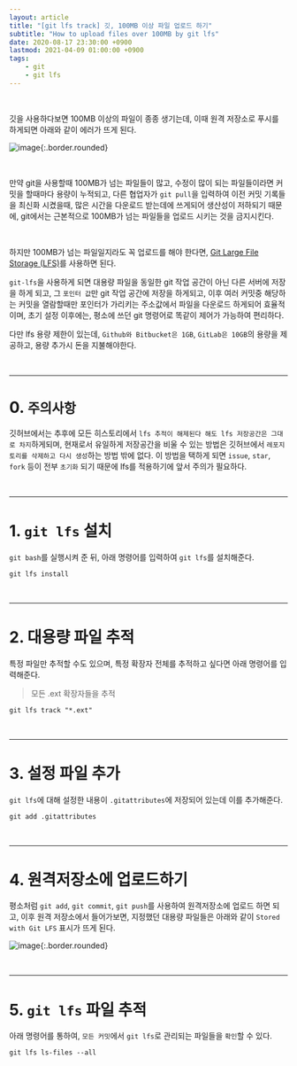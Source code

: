 ```yaml
---
layout: article
title: "[git lfs track] 깃, 100MB 이상 파일 업로드 하기"
subtitle: "How to upload files over 100MB by git lfs"
date: 2020-08-17 23:30:00 +0900
lastmod: 2021-04-09 01:00:00 +0900
tags: 
    - git
    - git lfs
---
```


<br>

깃을 사용하다보면 100MB 이상의 파일이 종종 생기는데, 이때 원격 저장소로 푸시를 하게되면 아래와 같이 에러가 뜨게 된다.

![image](https://user-images.githubusercontent.com/59393359/90420807-6c7c9480-e0f3-11ea-9620-f247e7bb4d77.png){:.border.rounded}

<br>

만약 git을 사용할때 100MB가 넘는 파일들이 많고, 수정이 많이 되는 파일들이라면 커밋을 할때마다 용량이 누적되고, 다른 협업자가 `git pull`을 입력하여 이전 커밋 기록들을 최신화 시켰을때, 많은 시간을 다운로드 받는데에 쓰게되어 생산성이 저하되기 때문에, git에서는 근본적으로 100MB가 넘는 파일들을 업로드 시키는 것을 금지시킨다.

<br>

하지만 100MB가 넘는 파일일지라도 꼭 업로드를 해야 한다면, [Git Large File Storage (LFS)](https://git-lfs.github.com/)를 사용하면 된다.

`git-lfs`을 사용하게 되면 대용량 파일을 동일한 git 작업 공간이 아닌 다른 서버에 저장을 하게 되고, 그 `포인터 값`만 git 작업 공간에 저장을 하게되고, 이후 여러 커밋중 해당하는 커밋을 열람할때만 포인터가 가리키는 주소값에서 파일을 다운로드 하게되어 효율적이며, 초기 설정 이후에는, 평소에 쓰던 git 명령어로 똑같이 제어가 가능하여 편리하다.

다만 lfs 용량 제한이 있는데, `Github와 Bitbucket은 1GB`, `GitLab은 10GB`의 용량을 제공하고, 용량 추가시 돈을 지불해야한다.

<br>

---

# 0. `주의사항`

깃허브에서는 추후에 모든 히스토리에서 `lfs 추적이 해제된다 해도 lfs 저장공간은 그대로 차지`하게되며, 현재로서 유일하게 저장공간을 비울 수 있는 방법은 깃허브에서 `레포지토리를 삭제하고 다시 생성`하는 방법 밖에 없다. 이 방법을 택하게 되면 `issue`, `star`, `fork` 등이 전부 `초기화` 되기 때문에 lfs를 적용하기에 앞서 주의가 필요하다.

<br>

---

# 1. `git lfs` 설치

`git bash`를 실행시켜 준 뒤, 아래 명령어를 입력하여 `git lfs`를 설치해준다.

```
git lfs install
```

<br>

---

# 2. 대용량 파일 추적

특정 파일만 추적할 수도 있으며, 특정 확장자 전체를 추적하고 싶다면 아래 명령어를 입력해준다.

> 모든 .ext 확장자들을 추적

```
git lfs track "*.ext"
```

<br>

---

# 3. 설정 파일 추가

`git lfs`에 대해 설정한 내용이 `.gitattributes`에 저장되어 있는데 이를 추가해준다.

```
git add .gitattributes
```

<br>

---

# 4. 원격저장소에 업로드하기

평소처럼 `git add`, `git commit`, `git push`를 사용하여 원격저장소에 업로드 하면 되고, 이후 원격 저장소에서 들어가보면, 지정했던 대용량 파일들은 아래와 같이 `Stored with Git LFS` 표시가 뜨게 된다.

![image](https://user-images.githubusercontent.com/59393359/90424345-ecf1c400-e0f8-11ea-9cdb-62c683b1337e.png){:.border.rounded}

<br>

---

# 5. `git lfs` 파일 추적

아래 명령어를 통하여, `모든 커밋`에서 `git lfs`로 관리되는 파일들을 `확인`할 수 있다.

```
git lfs ls-files --all
```

<br><br><br><br>